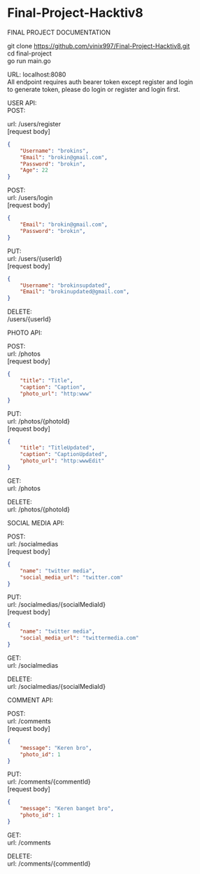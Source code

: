 ﻿# Final-Project-Hacktiv8

FINAL PROJECT DOCUMENTATION <br />

git clone https://github.com/vinix997/Final-Project-Hacktiv8.git<br />
cd final-project<br />
go run main.go<br />

URL: localhost:8080 <br />
All endpoint requires auth bearer token except register and login <br />
to generate token, please do login or register and login first. <br />

USER API: <br />
POST: <br />

url: /users/register<br />
[request body]
```json
{
    "Username": "brokins",
    "Email": "brokin@gmail.com",
    "Password": "brokin",
    "Age": 22
}
```

POST:<br />
url: /users/login<br />
[request body]
```json
{
    "Email": "brokin@gmail.com",
    "Password": "brokin",
}
```

PUT:<br />
url: /users/{userId}<br />
[request body]<br />
```json
{
    "Username": "brokinsupdated",
    "Email": "brokinupdated@gmail.com",
}
```

DELETE:<br />
/users/{userId}<br />

PHOTO API:<br />

POST:<br />
url: /photos<br />
[request body]<br />
```json
{
    "title": "Title",
    "caption": "Caption",
    "photo_url": "http:www"
}
```

PUT:<br />
url: /photos/{photoId}<br />
[request body]<br />
```json
{
    "title": "TitleUpdated",
    "caption": "CaptionUpdated",
    "photo_url": "http:wwwEdit"
}
```

GET:<br />
url: /photos<br />

DELETE:<br />
url: /photos/{photoId}<br />

SOCIAL MEDIA API:<br />

POST:<br />
url: /socialmedias<br />
[request body]<br />
```json
{
    "name": "twitter media",
    "social_media_url": "twitter.com"
}
```

PUT:<br />
url: /socialmedias/{socialMediaId}<br />
[request body]<br />
```json
{
    "name": "twitter media",
    "social_media_url": "twittermedia.com"
}
```

GET:<br />
url: /socialmedias<br />

DELETE:<br />
url: /socialmedias/{socialMediaId}<br />

COMMENT API:<br />

POST:<br />
url: /comments<br />
[request body]<br />
```json
{
    "message": "Keren bro",
    "photo_id": 1
}
```

PUT:<br />
url: /comments/{commentId}<br />
[request body]<br />
```json
{
    "message": "Keren banget bro",
    "photo_id": 1
}
```

GET:<br />
url: /comments<br />

DELETE:<br />
url: /comments/{commentId}<br />

